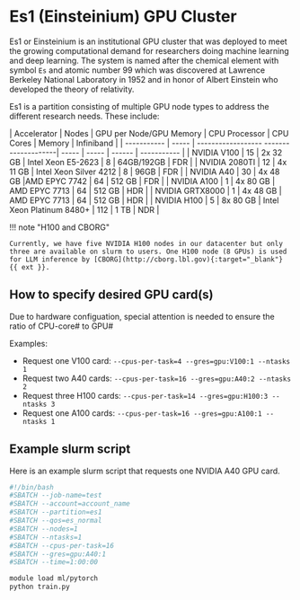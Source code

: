 # Es1 (Einsteinium) GPU Cluster

Es1 or Einsteinium is an institutional GPU cluster that was deployed to meet the growing computational demand for researchers doing machine learning and deep learning. The system is named after the chemical element with symbol `Es` and atomic number 99 which was discovered at Lawrence Berkeley National Laboratory in 1952 and in honor of Albert Einstein who developed the theory of relativity.

Es1 is a partition consisting of multiple GPU node types to address the different research needs. These include:


| Accelerator | Nodes | GPU per Node/GPU Memory | CPU Processor | CPU Cores | Memory | Infiniband |
| ----------- | ----- | ------------------ --------------------| ----- | ----- | ------ | ----------- |
| NVIDIA V100 |  15 | 2x 32 GB | Intel Xeon E5-2623   | 8     | 64GB/192GB   | FDR        | 
| NVIDIA 2080TI |  12 | 4x 11 GB | Intel Xeon Silver 4212 | 8   | 96GB   | FDR        | 
| NVIDIA A40 |  30 | 4x 48 GB |AMD EPYC 7742        | 64    | 512 GB | FDR        |
| NVIDIA A100 |  1 | 4x 80 GB | AMD EPYC 7713     | 64 | 512 GB | HDR |
| NVIDIA GRTX8000 |  1  | 4x 48 GB | AMD EPYC 7713     | 64 | 512 GB | HDR |
| NVIDIA H100 |  5 | 8x 80 GB | Intel Xeon Platinum 8480+    | 112 | 1 TB | NDR |

!!! note "H100 and CBORG"

    Currently, we have five NVIDIA H100 nodes in our datacenter but only three are available on slurm to users. One H100 node (8 GPUs) is used for LLM inference by [CBORG](http://cborg.lbl.gov){:target="_blank"} {{ ext }}.

## How to specify desired GPU card(s)
Due to hardware configuation, special attention is needed to ensure the ratio of CPU-core# to GPU#

Examples:

* Request one V100 card: `--cpus-per-task=4 --gres=gpu:V100:1 --ntasks 1`  
* Request two A40 cards: `--cpus-per-task=16 --gres=gpu:A40:2 --ntasks 2`
* Request three H100 cards: `--cpus-per-task=14 --gres=gpu:H100:3 --ntasks 3`  
* Request one A100 cards: `--cpus-per-task=16 --gres=gpu:A100:1 --ntasks 1`  

## Example slurm script 

Here is an example slurm script that requests one NVIDIA A40 GPU card.

``` bash
#!/bin/bash
#SBATCH --job-name=test
#SBATCH --account=account_name
#SBATCH --partition=es1
#SBATCH --qos=es_normal
#SBATCH --nodes=1
#SBATCH --ntasks=1
#SBATCH --cpus-per-task=16
#SBATCH --gres=gpu:A40:1
#SBATCH --time=1:00:00

module load ml/pytorch
python train.py
```

